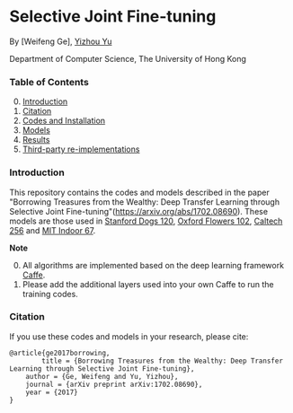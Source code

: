 # Selective Joint Fine-tuning

By [Weifeng Ge], [Yizhou Yu](http://i.cs.hku.hk/~yzyu/)

Department of Computer Science, The University of Hong Kong

### Table of Contents
0. [Introduction](#introduction)
0. [Citation](#citation)
0. [Codes and Installation](#codes-and-installation)
0. [Models](#models)
0. [Results](#results)
0. [Third-party re-implementations](#third-party-re-implementations)

### Introduction

This repository contains the codes and models described in the paper "Borrowing Treasures from the Wealthy: Deep Transfer Learning through Selective Joint Fine-tuning"(https://arxiv.org/abs/1702.08690). These models are those used in [Stanford Dogs 120](http://vision.stanford.edu/aditya86/ImageNetDogs/), [Oxford Flowers 102](http://www.robots.ox.ac.uk/~vgg/data/flowers/102/), [Caltech 256](http://authors.library.caltech.edu/7694/) and [MIT Indoor 67](http://web.mit.edu/torralba/www/indoor.html).

**Note**

0. All algorithms are implemented based on the deep learning framework [Caffe](https://github.com/BVLC/caffe).
0. Please add the additional layers used into your own Caffe to run the training codes.

### Citation

If you use these codes and models in your research, please cite:

	@article{ge2017borrowing,
	        title = {Borrowing Treasures from the Wealthy: Deep Transfer Learning through Selective Joint Fine-tuning},
		author = {Ge, Weifeng and Yu, Yizhou},
		journal = {arXiv preprint arXiv:1702.08690},
		year = {2017}
	}
